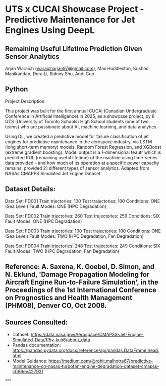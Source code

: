 # UTS x CUCAI Showcase Project - Predictive Maintenance for Jet Engines Using DeepL
## **Remaining Useful Lifetime Prediction Given Sensor Analytics**


Arjan Waraich (waraicharjan97@gmail.com), Max Huddleston, Kushad Manikandan, Dora Li, Sidney Shu, Andi Guo

## Python
Project Description:

This project was built for the first annual CUCAI (Canadian Undergraduate Conference in Artificial Intelligence) in 2025, as a showcase project, by 6 UTS (University of Toronto Schools) High School students (one of two teams) who are passionate about AI, machine learning, and data analytics.

Using DL, we created a predictive model for failure classification of jet engines
for predictive maintenance in the aerospace industry, via LSTM (long short-term memory) models, Random Forest Regression, and XGBoost (extreme gradient boosting). Model output is a 1-dimensional feautr which is predicted RUL (remaining useful lifetime) of the machine using time-series data provided - and how much of its operation at a specific power capacity remains, provided 21 different types of sensor analytics.
Adapted from NASAs CMAPPS Simulated Jet Engine Dataset.

## Dataset Details:

Data Set: FD001
Train trjectories: 100
Test trajectories: 100
Conditions: ONE (Sea Level)
Fault Modes: ONE (HPC Degradation)

Data Set: FD002
Train trjectories: 260
Test trajectories: 259
Conditions: SIX
Fault Modes: ONE (HPC Degradation)

Data Set: FD003
Train trjectories: 100
Test trajectories: 100
Conditions: ONE (Sea Level)
Fault Modes: TWO (HPC Degradation, Fan Degradation)

Data Set: FD004
Train trjectories: 248
Test trajectories: 249
Conditions: SIX
Fault Modes: TWO (HPC Degradation, Fan Degradation)

## Reference: A. Saxena, K. Goebel, D. Simon, and N. Eklund, 'Damage Propagation Modeling for Aircraft Engine Run-to-Failure Simulation', in the Proceedings of the 1st International Conference on Prognostics and Health Management (PHM08), Denver CO, Oct 2008.

## Sources Consulted:
 - Dataset: https://data.nasa.gov/Aerospace/CMAPSS-Jet-Engine-Simulated-Data/ff5v-kuh6/about_data
 - Pandas documentation: https://pandas.pydata.org/docs/reference/api/pandas.DataFrame.head.html
 - Model Guidance: https://medium.com/@rohit.malhotra67/predictive-maintenance-on-nasas-turbofan-engine-degradation-dataset-cmapss-c066ee427931

"""
